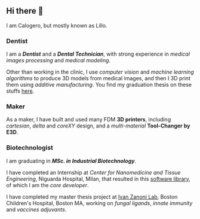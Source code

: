 ## Hi there 👋

I am Calogero, but mostly known as Lillo.

### Dentist
I am a ***Dentist*** and a ***Dental Technician***, with strong experience in *medical images processing* and *medical modeling*.

Other than working in the clinic, I use *computer vision* and *machine learning algorithms* to produce 3D models from medical images, and then I 3D print them using *additive manufacturing*. You find my graduation thesis on these stuffs [here](https://github.com/lillux/Technology-in-Dentistry).

### Maker
As a maker, I have built and used many FDM **3D printers**, including *cartesian*, *delta* and *coreXY* design, and a *multi-material* **Tool-Changer by E3D**. 

### Biotechnologist
I am graduating in ***MSc. in Industrial Biotechnology***.

I have completed an Internship at *Center for Nanomedicine and Tissue Engineering*, Niguarda Hospital, Milan, that resulted in this [software library](https://github.com/lillux/morphoscanner), of which I am the *core developer*.

I have completed my master thesis project at [Ivan Zanoni Lab](https://www.zanonilab.com/), Boston Children's Hospital, Boston MA, working on *fungal ligands*, *innate immunity* and *vaccines adjuvants*.



